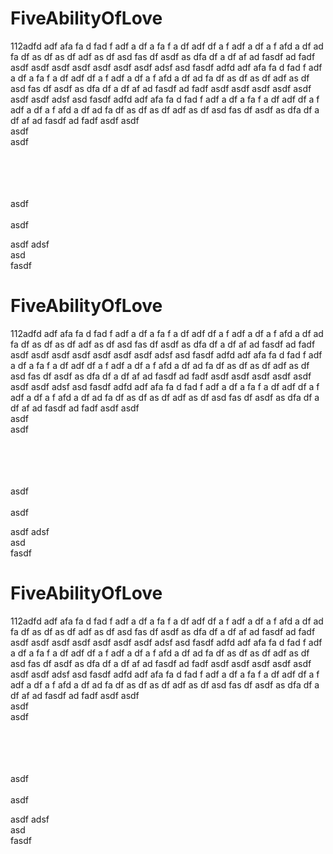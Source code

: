 # FiveAbilityOfLove
112adfd
adf
afa
fa
d
fad
f
adf
a
df
a
fa
f
a
df
adf
df
a
f
adf
a
df
a
f
afd
a
df
ad
fa
df
as
df
as
df
adf
as
df
asd
fas
df
asdf
as
dfa
df
a
df
af
ad
fasdf
ad
fadf
asdf
asdf
asdf
asdf
asdf
asdf
asdf
adsf
asd
fasdf
adfd
adf
afa
fa
d
fad
f
adf
a
df
a
fa
f
a
df
adf
df
a
f
adf
a
df
a
f
afd
a
df
ad
fa
df
as
df
as
df
adf
as
df
asd
fas
df
asdf
as
dfa
df
a
df
af
ad
fasdf
ad
fadf
asdf
asdf
asdf
asdf
asdf
asdf
asdf
adsf
asd
fasdf
adfd
adf
afa
fa
d
fad
f
adf
a
df
a
fa
f
a
df
adf
df
a
f
adf
a
df
a
f
afd
a
df
ad
fa
df
as
df
as
df
adf
as
df
asd
fas
df
asdf
as
dfa
df
a
df
af
ad
fasdf
ad
fadf
asdf
asdf
<br/>
asdf
<br/>
asdf
<br/>
<br/>
<br/>
<br/>
<br/>

asdf
<br/>
<br/>
asdf
<br/>

asdf
adsf
<br/>
asd
<br/>
fasdf    
# FiveAbilityOfLove
112adfd
adf
afa
fa
d
fad
f
adf
a
df
a
fa
f
a
df
adf
df
a
f
adf
a
df
a
f
afd
a
df
ad
fa
df
as
df
as
df
adf
as
df
asd
fas
df
asdf
as
dfa
df
a
df
af
ad
fasdf
ad
fadf
asdf
asdf
asdf
asdf
asdf
asdf
asdf
adsf
asd
fasdf
adfd
adf
afa
fa
d
fad
f
adf
a
df
a
fa
f
a
df
adf
df
a
f
adf
a
df
a
f
afd
a
df
ad
fa
df
as
df
as
df
adf
as
df
asd
fas
df
asdf
as
dfa
df
a
df
af
ad
fasdf
ad
fadf
asdf
asdf
asdf
asdf
asdf
asdf
asdf
adsf
asd
fasdf
adfd
adf
afa
fa
d
fad
f
adf
a
df
a
fa
f
a
df
adf
df
a
f
adf
a
df
a
f
afd
a
df
ad
fa
df
as
df
as
df
adf
as
df
asd
fas
df
asdf
as
dfa
df
a
df
af
ad
fasdf
ad
fadf
asdf
asdf
<br/>
asdf
<br/>
asdf
<br/>
<br/>
<br/>
<br/>
<br/>

asdf
<br/>
<br/>
asdf
<br/>

asdf
adsf
<br/>
asd
<br/>
fasdf    
# FiveAbilityOfLove
112adfd
adf
afa
fa
d
fad
f
adf
a
df
a
fa
f
a
df
adf
df
a
f
adf
a
df
a
f
afd
a
df
ad
fa
df
as
df
as
df
adf
as
df
asd
fas
df
asdf
as
dfa
df
a
df
af
ad
fasdf
ad
fadf
asdf
asdf
asdf
asdf
asdf
asdf
asdf
adsf
asd
fasdf
adfd
adf
afa
fa
d
fad
f
adf
a
df
a
fa
f
a
df
adf
df
a
f
adf
a
df
a
f
afd
a
df
ad
fa
df
as
df
as
df
adf
as
df
asd
fas
df
asdf
as
dfa
df
a
df
af
ad
fasdf
ad
fadf
asdf
asdf
asdf
asdf
asdf
asdf
asdf
adsf
asd
fasdf
adfd
adf
afa
fa
d
fad
f
adf
a
df
a
fa
f
a
df
adf
df
a
f
adf
a
df
a
f
afd
a
df
ad
fa
df
as
df
as
df
adf
as
df
asd
fas
df
asdf
as
dfa
df
a
df
af
ad
fasdf
ad
fadf
asdf
asdf
<br/>
asdf
<br/>
asdf
<br/>
<br/>
<br/>
<br/>
<br/>

asdf
<br/>
<br/>
asdf
<br/>

asdf
adsf
<br/>
asd
<br/>
fasdf    
